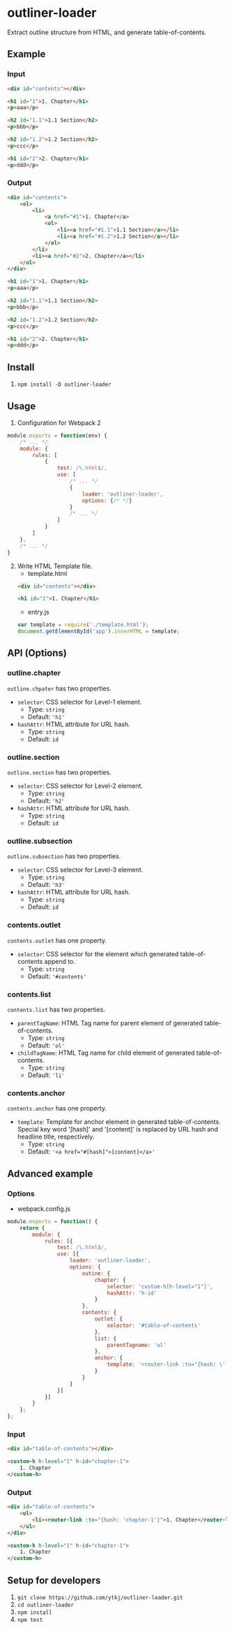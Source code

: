 # outliner-loader

Extract outline structure from HTML, and generate table-of-contents.

## Example

### Input

```HTML
<div id="contents"></div>

<h1 id="1">1. Chapter</h1>
<p>aaa</p>

<h2 id="1.1">1.1 Section</h2>
<p>bbb</p>

<h2 id="1.2">1.2 Section</h2>
<p>ccc</p>

<h1 id="2">2. Chapter</h1>
<p>ddd</p>
```

### Output

```HTML
<div id="contents">
    <ol>
        <li>
            <a href="#1">1. Chapter</a>
            <ol>
                <li><a href="#1.1">1.1 Section</a></li>
                <li><a href="#1.2">1.2 Section</a></li>
            </ol>
        </li>
        <li><a href="#2">2. Chapter</a></li>
    </ol>
</div>

<h1 id="1">1. Chapter</h1>
<p>aaa</p>

<h2 id="1.1">1.1 Section</h2>
<p>bbb</p>

<h2 id="1.2">1.2 Section</h2>
<p>ccc</p>

<h1 id="2">2. Chapter</h1>
<p>ddd</p>
```

## Install

1. `npm install -D outliner-loader`

## Usage

1. Configuration for Webpack 2
```javascript
module.exports = function(env) {
    /* ... */
    module: {
        rules: [
            {
                test: /\.html$/,
                use: [
                    /* ... */
                    {
                        loader: 'outliner-loader',
                        options: {/* */}
                    }
                    /* ... */
                ]
            }
        ]
    },
    /* ... */
}
```
2. Write HTML Template file.
    - template.html
    ```HTML
    <div id="contents"></div>

    <h1 id="1">1. Chapter</h1>
    ```
    - entry.js
    ```javascript
    var template = require('./template.html');
    document.getElementById('app').innerHTML = template;
    ```

## API (Options)

### outline.chapter

`outline.chpater` has two properties.

- `selector`: CSS selector for Level-1 element.
    - Type: `string`
    - Default: `'h1'`
- `hashAttr`: HTML attribute for URL hash.
    - Type: `string`
    - Default: `id`

### outline.section

`outline.section` has two properties.

- `selector`: CSS selector for Level-2 element.
    - Type: `string`
    - Default: `'h2'`
- `hashAttr`: HTML attribute for URL hash.
    - Type: `string`
    - Default: `id`

### outline.subsection

`outline.subsection` has two properties.

- `selector`: CSS selector for Level-3 element.
    - Type: `string`
    - Default: `'h3'`
- `hashAttr`: HTML attribute for URL hash.
    - Type: `string`
    - Default: `id`

### contents.outlet

`contents.outlet` has one property.

- `selector`: CSS selector for the element which generated table-of-contents append to.
    - Type: `string`
    - Default: `'#contents'`

### contents.list

`contents.list` has two properties.

- `parentTagName`: HTML Tag name for parent element of generated table-of-contents.
    - Type: `string`
    - Default: `'ol'`
- `childTagName`: HTML Tag name for child element of generated table-of-contents.
    - Type: `string`
    - Default: `'li'`

### contents.anchor

`contents.anchor` has one property.

- `template`: Template for anchor element in generated table-of-contents. Special key word '[hash]' and '[content]' is replaced by URL hash and headline title, respectively.
    - Type: `string`
    - Default: `'<a href="#[hash]">[content]</a>'`

## Advanced example

### Options

- webpack.config.js
```javascript
module.exports = function() {
    return {
        module: {
            rules: [{
                test: /\.html$/,
                use: [{
                    loader: 'outliner-loader',
                    options: {
                        outine: {
                            chapter: {
                                selector: 'custom-h[h-level="1"]',
                                hashAttr: 'h-id'
                            }
                        },
                        contents: {
                            outlet: {
                                selector: '#table-of-contents'
                            },
                            list: {
                                parentTagname: 'ul'
                            },
                            anchor: {
                                template: '<router-link :to="{hash: \'[hash]\'}">[content]</router-link>'
                            }
                        }
                    }                    
                }]
            }]
        }
    };
};
```

### Input
```HTML
<div id="table-of-contents"></div>

<custom-h h-level="1" h-id="chapter-1">
    1. Chapter
</custom-h>
```

### Output
```HTML
<div id="table-of-contents">
    <ul>
        <li><router-link :to="{hash: 'chapter-1'}">1. Chapter</router-link></li>
    </ul>
</div>

<custom-h h-level="1" h-id="chapter-1">
    1. Chapter
</custom-h>
```

## Setup for developers

1. `git clone https://github.com/ytkj/outliner-loader.git`
2. `cd outliner-loader`
3. `npm install`
4. `npm test`
